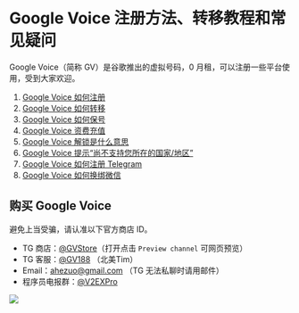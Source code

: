 # Google Voice 注册方法、转移教程和常见疑问

Google Voice（简称 GV）是谷歌推出的虚拟号码，0 月租，可以注册一些平台使用，受到大家欢迎。

1. [Google Voice 如何注册](https://github.com/ssnhd/googlevoicezhuce)
2. [Google Voice 如何转移](https://github.com/ssnhd/googlevoicezhuanyi)
3. [Google Voice 如何保号](https://github.com/ssnhd/googlevoicebaohao)
4. [Google Voice 资费充值](https://github.com/ssnhd/googlevoicezifei)
5. [Google Voice 解锁是什么意思](https://github.com/ssnhd/googlevoicejiesuo)
6. [Google Voice 提示“尚不支持您所在的国家/地区”](https://github.com/ssnhd/googlevoicebuzhichi)
7. [Google Voice 如何注册 Telegram](https://github.com/ssnhd/telegram)
8. [Google Voice 如何换绑微信](https://github.com/ssnhd/googlevoicewechat)

## 购买 Google Voice
避免上当受骗，请认准以下官方商店 ID。

- TG 商店：[@GVStore](https://t.me/gvstore)（打开点击 `Preview channel` 可网页预览）
- TG 客服：[@GV188](https://t.me/GV188) （北美Tim）
- Email：<ahezuo@gmail.com> （TG 无法私聊时请用邮件）
- 程序员电报群：[@V2EXPro](https://t.me/V2EXPro)

![](https://i.imgur.com/9ysVXCr.png)
